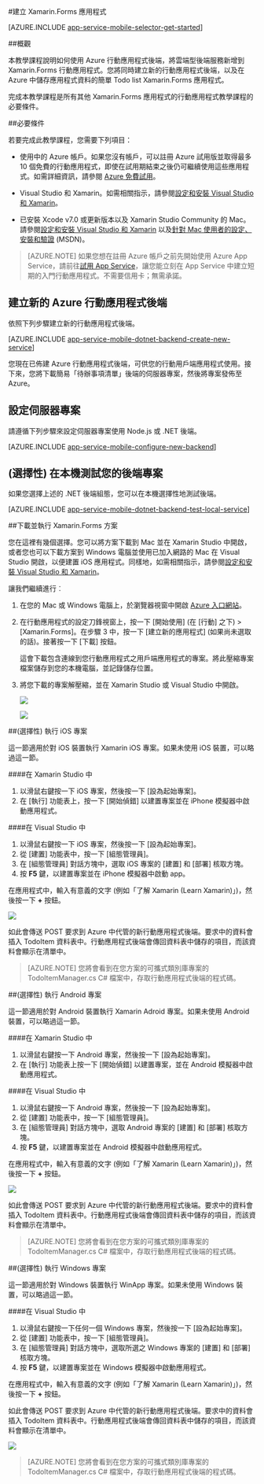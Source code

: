 <properties
	pageTitle="使用 Xamarin.Forms 搭配行動應用程式入門"
	description="遵循此教學課程，開始使用 Azure 行動應用程式進行 Xamarin.Forms 開發。"
	services="app-service\mobile"
	documentationCenter="xamarin"
	authors="wesmc7777"
	manager="dwrede"
	editor=""/>

<tags
	ms.service="app-service-mobile"
	ms.workload="mobile"
	ms.tgt_pltfrm="mobile-xamarin"
	ms.devlang="dotnet"
	ms.topic="get-started-article"
	ms.date="02/04/2016"
	ms.author="normesta"/>

#建立 Xamarin.Forms 應用程式

[AZURE.INCLUDE [app-service-mobile-selector-get-started](../../includes/app-service-mobile-selector-get-started.md)]

##概觀

本教學課程說明如何使用 Azure 行動應用程式後端，將雲端型後端服務新增到 Xamarin.Forms 行動應用程式。您將同時建立新的行動應用程式後端，以及在 Azure 中儲存應用程式資料的簡單 Todo list Xamarin.Forms 應用程式。

完成本教學課程是所有其他 Xamarin.Forms 應用程式的行動應用程式教學課程的必要條件。

##必要條件

若要完成此教學課程，您需要下列項目：

* 使用中的 Azure 帳戶。如果您沒有帳戶，可以註冊 Azure 試用版並取得最多 10 個免費的行動應用程式，即使在試用期結束之後仍可繼續使用這些應用程式。如需詳細資訊，請參閱 [Azure 免費試用](https://azure.microsoft.com/pricing/free-trial/)。

* Visual Studio 和 Xamarin。如需相關指示，請參閱[設定和安裝 Visual Studio 和 Xamarin](https://msdn.microsoft.com/library/mt613162.aspx)。

* 已安裝 Xcode v7.0 或更新版本以及 Xamarin Studio Community 的 Mac。請參閱[設定和安裝 Visual Studio 和 Xamarin](https://msdn.microsoft.com/library/mt613162.aspx) 以及[針對 Mac 使用者的設定、安裝和驗證](https://msdn.microsoft.com/library/mt488770.aspx) (MSDN)。
 
>[AZURE.NOTE] 如果您想在註冊 Azure 帳戶之前先開始使用 Azure App Service，請前往[試用 App Service](https://tryappservice.azure.com/?appServiceName=mobile)，讓您能立刻在 App Service 中建立短期的入門行動應用程式。不需要信用卡；無需承諾。

## 建立新的 Azure 行動應用程式後端

依照下列步驟建立新的行動應用程式後端。

[AZURE.INCLUDE [app-service-mobile-dotnet-backend-create-new-service](../../includes/app-service-mobile-dotnet-backend-create-new-service.md)]


您現在已佈建 Azure 行動應用程式後端，可供您的行動用戶端應用程式使用。接下來，您將下載簡易「待辦事項清單」後端的伺服器專案，然後將專案發佈至 Azure。

## 設定伺服器專案

請遵循下列步驟來設定伺服器專案使用 Node.js 或 .NET 後端。

[AZURE.INCLUDE [app-service-mobile-configure-new-backend](../../includes/app-service-mobile-configure-new-backend.md)]


## (選擇性) 在本機測試您的後端專案

如果您選擇上述的 .NET 後端組態，您可以在本機選擇性地測試後端。

[AZURE.INCLUDE [app-service-mobile-dotnet-backend-test-local-service](../../includes/app-service-mobile-dotnet-backend-test-local-service.md)]


##下載並執行 Xamarin.Forms 方案

您在這裡有幾個選擇。您可以將方案下載到 Mac 並在 Xamarin Studio 中開啟，或者您也可以下載方案到 Windows 電腦並使用已加入網路的 Mac 在 Visual Studio 開啟，以便建置 iOS 應用程式。同樣地，如需相關指示，請參閱[設定和安裝 Visual Studio 和 Xamarin](https://msdn.microsoft.com/library/mt613162.aspx)。

讓我們繼續進行︰

 1. 在您的 Mac 或 Windows 電腦上，於瀏覽器視窗中開啟 [Azure 入口網站]。
 2. 在行動應用程式的設定刀鋒視窗上，按一下 [開始使用] \(在 [行動] 之下) > [Xamarin.Forms]。在步驟 3 中，按一下 [建立新的應用程式] \(如果尚未選取的話)。接著按一下 [下載] 按鈕。

    這會下載包含連線到您行動應用程式之用戶端應用程式的專案。將此壓縮專案檔案儲存到您的本機電腦，並記錄儲存位置。

 3. 將您下載的專案解壓縮，並在 Xamarin Studio 或 Visual Studio 中開啟。

	![][9]

	![][8]

##(選擇性) 執行 iOS 專案

這一節適用於對 iOS 裝置執行 Xamarin iOS 專案。如果未使用 iOS 裝置，可以略過這一節。

####在 Xamarin Studio 中

1. 以滑鼠右鍵按一下 iOS 專案，然後按一下 [設為起始專案]。
2. 在 [執行] 功能表上，按一下 [開始偵錯] 以建置專案並在 iPhone 模擬器中啟動應用程式。

####在 Visual Studio 中
1. 以滑鼠右鍵按一下 iOS 專案，然後按一下 [設為起始專案]。
2. 從 [建置] 功能表中，按一下 [組態管理員]。
3. 在 [組態管理員] 對話方塊中，選取 iOS 專案的 [建置] 和 [部署] 核取方塊。
4. 按 **F5** 鍵，以建置專案並在 iPhone 模擬器中啟動 app。

在應用程式中，輸入有意義的文字 (例如「了解 Xamarin (Learn Xamarin)」)，然後按一下 **+** 按鈕。

![][10]

如此會傳送 POST 要求到 Azure 中代管的新行動應用程式後端。要求中的資料會插入 TodoItem 資料表中。行動應用程式後端會傳回資料表中儲存的項目，而該資料會顯示在清單中。

> [AZURE.NOTE]
您將會看到在您方案的可攜式類別庫專案的 TodoItemManager.cs C# 檔案中，存取行動應用程式後端的程式碼。

##(選擇性) 執行 Android 專案

這一節適用於對 Android 裝置執行 Xamarin Adroid 專案。如果未使用 Android 裝置，可以略過這一節。

####在 Xamarin Studio 中

1. 以滑鼠右鍵按一下 Android 專案，然後按一下 [設為起始專案]。
2. 在 [執行] 功能表上按一下 [開始偵錯] 以建置專案，並在 Android 模擬器中啟動應用程式。

####在 Visual Studio 中
1. 以滑鼠右鍵按一下 Android 專案，然後按一下 [設為起始專案]。
4. 從 [建置] 功能表中，按一下 [組態管理員]。
5. 在 [組態管理員] 對話方塊中，選取 Android 專案的 [建置] 和 [部署] 核取方塊。
6. 按 **F5** 鍵，以建置專案並在 Android 模擬器中啟動應用程式。

在應用程式中，輸入有意義的文字 (例如「了解 Xamarin (Learn Xamarin)」)，然後按一下 **+** 按鈕。

![][11]

如此會傳送 POST 要求到 Azure 中代管的新行動應用程式後端。要求中的資料會插入 TodoItem 資料表中。行動應用程式後端會傳回資料表中儲存的項目，而該資料會顯示在清單中。

> [AZURE.NOTE]
您將會看到在您方案的可攜式類別庫專案的 TodoItemManager.cs C# 檔案中，存取行動應用程式後端的程式碼。


##(選擇性) 執行 Windows 專案


這一節適用於對 Windows 裝置執行 WinApp 專案。如果未使用 Windows 裝置，可以略過這一節。


####在 Visual Studio 中
1. 以滑鼠右鍵按一下任何一個 Windows 專案，然後按一下 [設為起始專案]。
4. 從 [建置] 功能表中，按一下 [組態管理員]。
5. 在 [組態管理員] 對話方塊中，選取所選之 Windows 專案的 [建置] 和 [部署] 核取方塊。
6. 按 **F5** 鍵，以建置專案並在 Windows 模擬器中啟動應用程式。

在應用程式中，輸入有意義的文字 (例如「了解 Xamarin (Learn Xamarin)」)，然後按一下 **+** 按鈕。

如此會傳送 POST 要求到 Azure 中代管的新行動應用程式後端。要求中的資料會插入 TodoItem 資料表中。行動應用程式後端會傳回資料表中儲存的項目，而該資料會顯示在清單中。

![][12]

> [AZURE.NOTE]
您將會看到在您方案的可攜式類別庫專案的 TodoItemManager.cs C# 檔案中，存取行動應用程式後端的程式碼。

<!-- Anchors. -->
[Getting started with mobile app backends]: #getting-started
[Create a new mobile app backend]: #create-new-service
[Next Steps]: #next-steps


<!-- Images. -->
[6]: ./media/app-service-mobile-xamarin-forms-get-started/xamarin-forms-quickstart.png
[8]: ./media/app-service-mobile-xamarin-forms-get-started/xamarin-forms-quickstart-vs.png
[9]: ./media/app-service-mobile-xamarin-forms-get-started/xamarin-forms-quickstart-xs.png
[10]: ./media/app-service-mobile-xamarin-forms-get-started/mobile-quickstart-startup-ios.png
[11]: ./media/app-service-mobile-xamarin-forms-get-started/mobile-quickstart-startup-android.png
[12]: ./media/app-service-mobile-xamarin-forms-get-started/mobile-quickstart-startup-windows.png


<!-- URLs. -->
[Visual Studio Professional 2013]: https://go.microsoft.com/fwLink/p/?LinkID=257546
[Mobile app SDK]: http://go.microsoft.com/fwlink/?LinkId=257545
[Azure 入口網站]: https://portal.azure.com/

<!---HONumber=AcomDC_0413_2016-->
